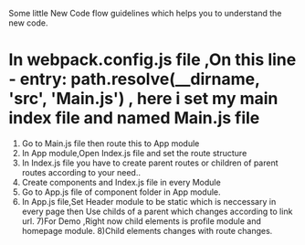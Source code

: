 Some little New Code flow guidelines which helps you to understand the new code.

# In webpack.config.js file ,On this line - entry: path.resolve(__dirname, 'src', 'Main.js')  , here i set my main index file and named Main.js file
1) Go to Main.js file then route this to App module
2) In App module,Open Index.js file and set the route structure
3) In Index.js file you have to create parent routes or children of parent routes according to your need..
4) Create components and Index.js file in every Module 
5) Go to App.js file of component folder in App module.
6) In App.js file,Set Header module to be static which is neccessary in every page then Use childs of a parent which changes according to link  url.
7)For Demo ,Right now child elements is profile module and homepage module.
8)Child elements changes with route changes.




